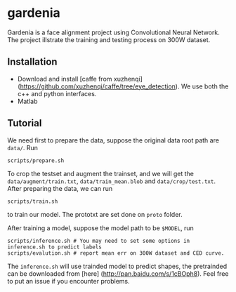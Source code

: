 # gardenia
Gardenia is a face alignment project using Convolutional Neural Network. The project illstrate the training and testing process on 300W dataset.

## Installation
- Download and install [caffe from xuzhenqi] (https://github.com/xuzhenqi/caffe/tree/eye_detection). We use both the c++ and python interfaces.
- Matlab

## Tutorial
We need first to prepare the data, suppose the original data root path are `data/`. Run
```
scripts/prepare.sh
```

To crop the testset and augment the trainset, and we will get the `data/augment/train.txt`, `data/train_mean.blob` and `data/crop/test.txt`. 
After preparing the data, we can run 
```
scripts/train.sh
```
to train our model. The prototxt are set done on `proto` folder.

After training a model, suppose the model path to be `$MODEL`, run 
```
scripts/inference.sh # You may need to set some options in inference.sh to predict labels 
scripts/evalution.sh # report mean err on 300W dataset and CED curve.
```
The `inference.sh` will use trainded model to predict shapes, the pretrainded can be downloaded from [here] (http://pan.baidu.com/s/1cBOph8). Feel free to put an issue if you encounter problems.
